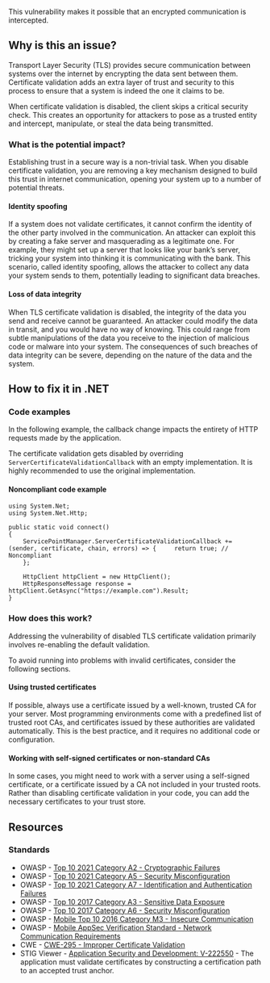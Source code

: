 This vulnerability makes it possible that an encrypted communication is intercepted.

## Why is this an issue?

Transport Layer Security (TLS) provides secure communication between systems over the internet by encrypting the data sent between them.
Certificate validation adds an extra layer of trust and security to this process to ensure that a system is indeed the one it claims to be.

When certificate validation is disabled, the client skips a critical security check. This creates an opportunity for attackers to pose as a trusted
entity and intercept, manipulate, or steal the data being transmitted.

### What is the potential impact?

Establishing trust in a secure way is a non-trivial task. When you disable certificate validation, you are removing a key mechanism designed to
build this trust in internet communication, opening your system up to a number of potential threats.

#### Identity spoofing

If a system does not validate certificates, it cannot confirm the identity of the other party involved in the communication. An attacker can
exploit this by creating a fake server and masquerading as a legitimate one. For example, they might set up a server that looks like your bank’s
server, tricking your system into thinking it is communicating with the bank. This scenario, called identity spoofing, allows the attacker to collect
any data your system sends to them, potentially leading to significant data breaches.

#### Loss of data integrity

When TLS certificate validation is disabled, the integrity of the data you send and receive cannot be guaranteed. An attacker could modify the data
in transit, and you would have no way of knowing. This could range from subtle manipulations of the data you receive to the injection of malicious
code or malware into your system. The consequences of such breaches of data integrity can be severe, depending on the nature of the data and the
system.

## How to fix it in .NET

### Code examples

In the following example, the callback change impacts the entirety of HTTP requests made by the application.

The certificate validation gets disabled by overriding `ServerCertificateValidationCallback` with an empty implementation. It is highly
recommended to use the original implementation.

#### Noncompliant code example

    using System.Net;
    using System.Net.Http;
    
    public static void connect()
    {
        ServicePointManager.ServerCertificateValidationCallback += (sender, certificate, chain, errors) => {     return true; // Noncompliant
        };
    
        HttpClient httpClient = new HttpClient();
        HttpResponseMessage response = httpClient.GetAsync("https://example.com").Result;
    }

### How does this work?

Addressing the vulnerability of disabled TLS certificate validation primarily involves re-enabling the default validation.

To avoid running into problems with invalid certificates, consider the following sections.

#### Using trusted certificates

If possible, always use a certificate issued by a well-known, trusted CA for your server. Most programming environments come with a predefined list
of trusted root CAs, and certificates issued by these authorities are validated automatically. This is the best practice, and it requires no
additional code or configuration.

#### Working with self-signed certificates or non-standard CAs

In some cases, you might need to work with a server using a self-signed certificate, or a certificate issued by a CA not included in your trusted
roots. Rather than disabling certificate validation in your code, you can add the necessary certificates to your trust store.

## Resources

### Standards

-  OWASP - [Top 10 2021 Category A2 - Cryptographic Failures](https://owasp.org/Top10/A02_2021-Cryptographic_Failures/)
-  OWASP - [Top 10 2021 Category A5 - Security Misconfiguration](https://owasp.org/Top10/A05_2021-Security_Misconfiguration/)
-  OWASP - [Top 10 2021 Category A7 - Identification and
  Authentication Failures](https://owasp.org/Top10/A07_2021-Identification_and_Authentication_Failures/)
-  OWASP - [Top 10 2017 Category A3 - Sensitive Data
  Exposure](https://owasp.org/www-project-top-ten/2017/A3_2017-Sensitive_Data_Exposure)
-  OWASP - [Top 10 2017 Category A6 - Security
  Misconfiguration](https://owasp.org/www-project-top-ten/2017/A6_2017-Security_Misconfiguration)
-  OWASP - [Mobile Top 10 2016 Category M3 - Insecure
  Communication](https://owasp.org/www-project-mobile-top-10/2016-risks/m3-insecure-communication)
-  OWASP - [Mobile AppSec
  Verification Standard - Network Communication Requirements](https://mobile-security.gitbook.io/masvs/security-requirements/0x10-v5-network_communication_requirements)
-  CWE - [CWE-295 - Improper Certificate Validation](https://cwe.mitre.org/data/definitions/295)
-  STIG Viewer - [Application Security and
  Development: V-222550](https://stigviewer.com/stig/application_security_and_development/2023-06-08/finding/V-222550) - The application must validate certificates by constructing a certification path to an accepted trust anchor.